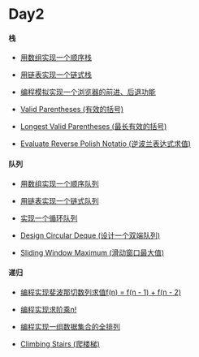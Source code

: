 # Day2

#### 栈

- [用数组实现一个顺序栈]()

- [用链表实现一个链式栈]()

- [编程模拟实现一个浏览器的前进、后退功能]()

- [Valid Parentheses (有效的括号)](https://github.com/A11Might/SomePracticeCode/blob/master/leetCode/ValidParentheses.java)

- [Longest Valid Parentheses (最长有效的括号)](https://github.com/A11Might/SomePracticeCode/blob/master/leetCode/LongestValidParentheses.java)

- [Evaluate Reverse Polish Notatio (逆波兰表达式求值)](https://github.com/A11Might/SomePracticeCode/blob/master/leetCode/EvaluateReversePolishNotatio.java)

#### 队列

- [用数组实现一个顺序队列]()

- [用链表实现一个链式队列]()

- [实现一个循环队列]()

- [Design Circular Deque (设计一个双端队列)](https://github.com/A11Might/SomePracticeCode/blob/master/leetCode/DesignCircularDeque.java)

- [Sliding Window Maximum (滑动窗口最大值)](https://github.com/A11Might/SomePracticeCode/blob/master/leetCode/MaxSlidingWindow.java)

#### 递归

- [编程实现斐波那切数列求值f(n) = f(n - 1) + f(n - 2)]()

- [编程实现求阶乘n!]()

- [编程实现一组数据集合的全排列]()

- [Climbing Stairs (爬楼梯)](https://github.com/A11Might/SomePracticeCode/blob/master/leetCode/ClimbingStairs.java)
